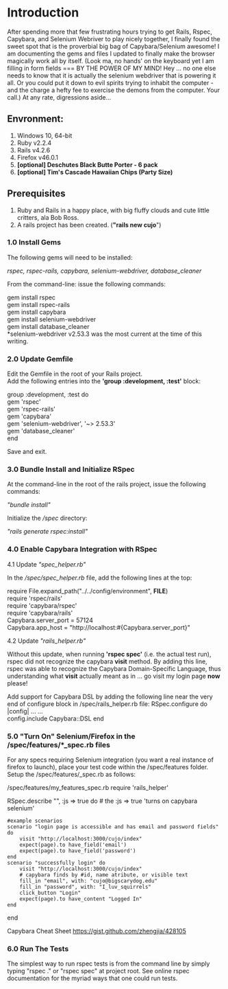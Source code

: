 # Introduction

After spending more that few frustrating hours trying to get Rails, Rspec, Capybara, and Selenium Webriver to play nicely together,
I finally found the sweet spot that is the proverbial big bag of Capybara/Selenium awesome! I am documenting the gems and files I updated to finally make the browser magically work all by itself. (Look ma, no hands' on the keyboard yet I am filling in form fields === BY THE POWER OF MY MIND! Hey ... no one else needs to know that it is actually the selenium webdriver that is powering it all. Or you could put it down to evil spirits trying to inhabit the computer - and the charge a hefty fee to exercise the demons from the computer. Your call.) At any rate, digressions aside...

## Envronment: 
1. Windows 10, 64-bit
2. Ruby  v2.2.4
3. Rails v4.2.6
4. Firefox v46.0.1
5. __[optional] Deschutes Black Butte Porter - 6 pack__ 
6. __[optional] Tim's Cascade Hawaiian Chips (Party Size)__

## Prerequisites
1. Ruby and Rails in a happy place, with big fluffy clouds and cute little critters, ala Bob Ross.
2. A rails project has been created. (__"rails new cujo__")  

### 1.0 Install Gems

The following gems will need to be installed:<br> 

*rspec, rspec-rails, capybara, selenium-webdriver, database_cleaner*

From the command-line: issue the following commands:<br>

gem install rspec<br>
gem install rspec-rails<br>
gem install capybara<br>
gem install selenium-webdriver<br>
gem install database_cleaner<br>
*selenium-webdriver v2.53.3 was the most current at the time of this writing.

### 2.0 Update Gemfile

Edit the Gemfile in the root of your Rails project. <br>
Add the following entries into the __'group :development, :test'__ block:<br>

group :development, :test do<br>
	gem 'rspec'<br>
	gem 'rspec-rails'<br>
	gem 'capybara'<br>
	gem 'selenium-webdriver', '~> 2.53.3'<br>
	gem 'database_cleaner'<br>
end<br>

Save and exit.

### 3.0 Bundle Install and Initialize RSpec 

At the command-line in the root of the rails project, issue the following commands:<br>

*"bundle install"*

Initialize the */spec* directory:<br>

*"rails generate rspec:install"*

### 4.0 Enable Capybara Integration with RSpec

4.1 Update *"spec_helper.rb"* 

In the */spec/spec_helper.rb* file, add the following lines at the top:<br>

require File.expand_path("../../config/environment", __FILE__)<br>
require 'rspec/rails'<br>
require 'capybara/rspec'<br>
require 'capybara/rails'<br>
Capybara.server_port = 57124<br>
Capybara.app_host = "http://localhost:#{Capybara.server_port}"<br>

4.2 Update *"rails_helper.rb"*

Without this update, when running **'rspec spec'** (i.e. the actual test run), rspec did not recognize the capybara **visit** method. By adding this line, rspec was able to recognize the Capybara Domain-Specific Language, thus understanding what **visit** actually meant as in ... go visit my login page **now** please!

Add support for Capybara DSL by adding the following line near the very end of configure block in /spec/rails_helper.rb file:
  RSpec.configure do |config|
  ...
  ...  
    config.include Capybara::DSL
  end
  
### 5.0 "Turn On" Selenium/Firefox in the /spec/features/*_spec.rb files

For any specs requiring Selenium integration (you want a real instance of firefox to launch), place your test code within the /spec/features folder.
Setup the /spec/features/<your-file>_spec.rb as follows:

/spec/features/my_features_spec.rb
require 'rails_helper'

RSpec.describe "<YOUR-DESCRIBE-HERE>", :js => true do  # the :js => true 'turns on capybara selenium'
	
	#example scenarios
	scenario "login page is accessible and has email and password fields" do
		visit "http://localhost:3000/cujo/index"
		expect(page).to have_field('email')
        expect(page).to have_field('password')
	end
	scenario "successfully login" do
        visit "http://localhost:3000/cujo/index"
		# capybara finds by #id, name atribute, or visible text
		fill_in "email", with: "cujo@bigscarydog.edu"
        fill_in "password", with: "I_luv_squirrels"
        click_button "Login" 
        expect(page).to have_content "Logged In"
    end
end 

Capybara Cheat Sheet https://gist.github.com/zhengjia/428105

### 6.0 Run The Tests 

The simplest way to run rspec tests is from the command line by simply typing "rspec ." or "rspec spec" at project root.
See online rspec documentation for the myriad ways that one could run tests.  
 













